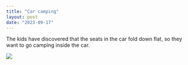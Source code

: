 ```yaml
---
title: "Car camping"
layout: post
date: "2023-09-17"
---
```


The kids have discovered that the seats in the car fold down flat, so they want to go camping inside the car.

![](/assets/images/2023/20230917_165446-1024x461.jpg)
